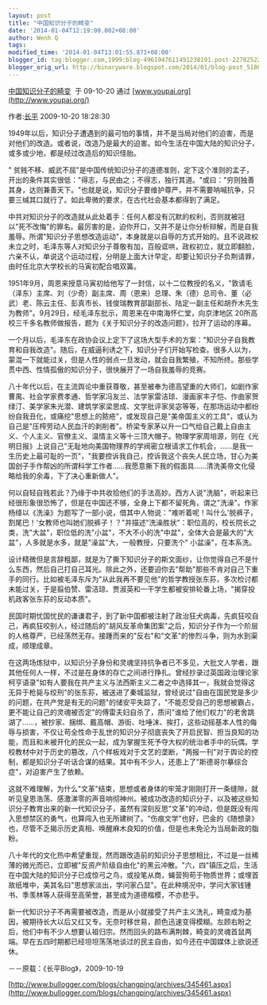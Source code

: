 ```yaml
---
layout: post
title: "中国知识分子的畸变"
date: '2014-01-04T12:19:00.002+08:00'
author: Wenh Q
tags:
modified_time: '2014-01-04T13:01:55.871+08:00'
blogger_id: tag:blogger.com,1999:blog-4961947611491238191.post-227025226378570583
blogger_orig_url: http://binaryware.blogspot.com/2014/01/blog-post_5186.html
---
```

[中国知识分子的畸变](http://www.youpai.org/read.php?id=3273)  于
09-10-20 通过 [www.youpai.org](http://www.youpai.org/)

作者:[长平](http://www.youpai.org/list.php?s=a&w=%E9%95%BF%E5%B9%B3) 2009-10-20
18:28:30

1949年以后，知识分子遭遇到的最可怕的事情，并不是当局对他们的迫害，而是对他们的改造。或者说，改造乃是最大的迫害。如今生活在中国大陆的知识分子，或多或少地，都是经过改造后的知识怪胎。

"
贫贱不移、威武不屈"是中国传统知识分子的道德准则，定下这个准则的孟子，开出的条件其实很低："得志，与民由之；不得志，独行其道。"或曰："穷则独善其身，达则兼善天下。"也就是说，知识分子要维护尊严，并不需要呐喊抗争，只要三缄其口就行了。如此卑微的要求，在古代社会基本都得到了满足。

中共对知识分子的改造就从此处着手：任何人都没有沉默的权利，否则就被冠以"死不改悔"的罪名。最厉害的是，迫你开口，又并不是让你分析辩解，而是自我羞辱。所谓"知识分子思想改造运动"，本身就是以自辱的方式开始的。且不说政权未立之时，毛泽东等人对知识分子尊敬有加，百般诓哄，政权初立，就立即翻脸，六亲不认，单说这个运动过程，分明是上面大计早定，却要让知识分子负荆请罪，由时任北京大学校长的马寅初配合唱双簧。

1951年9月，周恩来授意马寅初给他写了一封信，以十二位教授的名义，"敦请毛（泽东）主席、刘（少奇）副主席、周（恩来）总理、朱（德）总司令、董（必武）老、陈云主任、彭真市长、钱俊瑞教育部副部长、陆定一副主任和胡乔木先生为教师"。9月29日，经毛泽东批示，周恩来在中南海怀仁堂，向京津地区
20所高校三千多名教师做报告，题为《关于知识分子的改造问题》，拉开了运动的序幕。

一个月以后，毛泽东在政协会议上定下了这场大型手术的方案："知识分子自我教育和自我改造"。随后，在威逼利诱之下，知识分子们开始写检查。很多人以为，蒙混一下就能过关，但是人性的弱点一旦发动，就会自我繁殖，不知所终。那些学贯中西、性情孤傲的知识分子，很快展开了一场自我羞辱的竞赛。

八十年代以后，在主流舆论中重获尊敬，甚至被奉为德高望重的大师们，如剧作家曹禺、社会学家费孝通、哲学家冯友兰、法学家雷洁琼、漫画家丰子恺、作曲家贺绿汀、美学家朱光潜、建筑学家梁思成、文学批评家吴宓等等，在那场运动中都纷纷自我丑化，或痛挖"思想上的脓疮"，或发现自己是"美帝国主义的工具"，或认为自己是"压榨劳动人民血汗的剥削者"。桥梁专家茅以升一口气给自己戴上自由主义、个人主义、官僚主义、温情主义等十三顶大帽子。物理学家周培源，则在《光明日报》上说自己"无耻地向美国物理界的学阀密立根请求工作机会，……是我一生历史上最可耻的一页"，"我要控诉我自己，控诉我这个丧失人民立场，甘心为美国刽子手作帮凶的所谓科学工作者……我愿意撕下我的假面具……清洗美帝文化侵略给我的余毒，下了决心重新做人"。

何以自轻自贱若此？乃缘于中共收拾他们的手法高妙。西方人说"洗脑"，听起来已经很形象很恐怖了，但是在中国还不够，全身上下都不留死角，谓之"洗澡"。作家杨绛以《洗澡》为题写了一部小说，借其中人物说："难听着呢！叫什么'脱裤子，割尾巴！'女教师也叫她们脱裤子！？"并描述"洗澡胜状"：职位高的，校长院长之类，洗"大盆"，职位低的洗"小盆"，不大不小的洗"中盆"，全体大会是最大的"大盆"，人多就是水多，就是"澡盆"大，一般教授，只要洗个"
小盆澡"，在本系洗。

设计精微但是言辞粗鄙，就是为了撕下知识分子的斯文面纱，让你觉得自己不是什么东西，然后自己打自己耳光。除此之外，还要迫你去"帮助"那些不肯对自己下重手的同行。比如被毛泽东斥为"从此我再不要见他"的哲学教授张东荪，多次检讨都未能过关，于是翦伯赞、雷洁琼、贾淑英和一干学生都被安排轮番上场，"揭穿投机政客张东荪的反动本质"。

民国时期忧国忧民的谦谦君子，到了新中国都被注射了政治狂犬病毒，先疯狂咬自己，再疯狂咬别人，经过随后的"胡风反革命集团案"之后，知识分子作为一个阶层的人格尊严，已经荡然无存。接踵而来的"反右"和"文革"的惨烈斗争，则为水到渠成，顺理成章。

在这两场炼狱中，以知识分子身份和灵魂坚持抗争者已不多见，大批文人学者，跟其他任何人一样，不过是在身体的存亡之间进行挣扎。曾经抄录过英国政治理论家柯亨语录"如有人要我在共产主义与法西斯主义二者之中选择其一，我就会觉得这无异于枪毙与绞刑"的张东荪，被送进了秦城监狱，曾经说过"自由在国民党是多少的问题，在共产党是有无的问题"的储安平失踪了，"不能忍受自己的思想被霸占，更不能让自己的灵魂被否定"的傅雷夫妇自杀了，质问"谁给了他们权力"的老舍跳湖了……，被抄家、捆绑、戴高帽、游街、吐唾沫、挨打，这些动摇基本人性的侮辱与损害，不仅让苟全性命于乱世的知识分子彻底丧失了开启民智、担当良知的功能，而且和未被开化的民众一起，成为掌握生死予夺大权的统治者手中的玩偶。学校教材中对于历史的篡改，八个样板戏对于文艺的垄断，"两报一刊"对于舆论的控制，都是知识分子听话合谋的结果。其中有不少人，还患上了"斯德哥尔摹综合症"，对迫害产生了依赖。

这就不难理解，为什么"文革"结束，思想或者身体的牢笼才刚刚打开一条缝隙，就听见皇恩浩荡、感激涕零的声音响彻神州。被成功改造的知识分子，以及被这些知识分子教育出来的新一代知识分子，虽然有深刻反思"文革"的冲动，但是既没有闯入思想禁区的勇气，也算闯入也无所建树了。"伤痕文学"也好，巴金的《随想录》也，尽管不乏揭示历史真相、唤醒麻木良知的价值，但是也未免沦为当局新政的脂粉。

八十年代的文化热中希望重现，然而跟改造前的知识分子思想相比，不过是一丝稀薄的微光而已，立即被"反资产阶级自由化"的黑云冲散。"六，四"镇压之后，生活在中国大陆的知识分子已成惊弓之鸟，或投笔从商，蝇营狗苟于物质世界；或埋首故纸堆中，美其名曰"思想家淡出，学问家凸显"。在此种境况中，学问大家钱锺书、季羡林等人获得至高荣誉，甚至成为道德楷模，不亦悲乎。

新一代知识分子不再需要被改造，而是从小就接受了共产主义洗礼，畸变成为基因，被期待长大以后又红又专。无奈时移世易，颜色迅速变得模糊。左顾右盼之后，他们中有不少人想要认祖归宗。然而回头的路布满荆棘，畸变的灵魂首鼠两端。早在五四时期都已经坦坦荡荡地谈过的民主自由，如今还在中国媒体上欲说还休。

－－原载：《长平Blog》，2009-10-19

[http://www.bullogger.com/blogs/changping/archives/345461.aspx](http://www.bullogger.com/blogs/changping/archives/345461.aspx)
